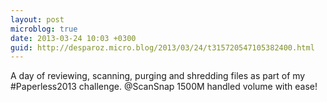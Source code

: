 ```yaml
---
layout: post
microblog: true
date: 2013-03-24 10:03 +0300
guid: http://desparoz.micro.blog/2013/03/24/t315720547105382400.html
---
```

A day of reviewing, scanning, purging and shredding files as part of my #Paperless2013 challenge. @ScanSnap 1500M handled volume with ease!
